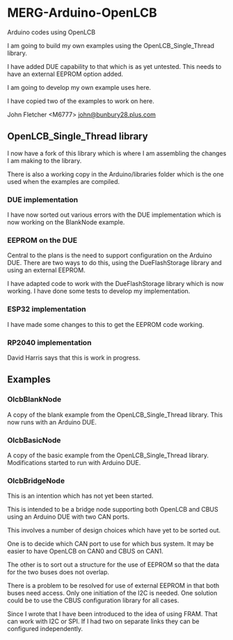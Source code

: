 # MERG-Arduino-OpenLCB
 Arduino codes using OpenLCB
 
 I am going to build my own examples using the OpenLCB_Single_Thread library.
 
 I have added DUE capability to that which is as yet untested. This needs to have an external EEPROM option added.
 
 I am going to develop my own example uses here.
 
 I have copied two of the examples to work on here.
 
 John Fletcher \<M6777\> john@bunbury28.plus.com
 
 ## OpenLCB_Single_Thread library
 
 I now have a fork of this library which is where I am assembling the changes I am making to the library.
 
 There is also a working copy in the Arduino/libraries folder which is the one used when the examples are compiled.

 ### DUE implementation
 
 I have now sorted out various errors with the DUE implementation which is now working on the BlankNode example.

 ### EEPROM on the DUE
 
 Central to the plans is the need to support configuration on the Arduino DUE. There are two ways to do this, using the DueFlashStorage library and using an external EEPROM.
 
 I have adapted code to work with the DueFlashStorage library which is now working. I have done some tests to develop my implementation.
 
 ### ESP32 implementation
 
 I have made some changes to this to get the EEPROM code working.
 
 ### RP2040 implementation
 
 David Harris says that this is work in progress.
 
 ## Examples
 
 ### OlcbBlankNode
 
 A copy of the blank example from the OpenLCB_Single_Thread library. This now runs with an Arduino DUE.
 
 ### OlcbBasicNode
 
 A copy of the basic example from the OpenLCB_Single_Thread library. Modifications started to run with Arduino DUE.
 
 ### OlcbBridgeNode
 
 This is an intention which has not yet been started.
 
 This is intended to be a bridge node supporting both OpenLCB and CBUS using an Arduino DUE with two CAN ports.
 
 This involves a number of design choices which have yet to be sorted out.
 
 One is to decide which CAN port to use for which bus system. It may be easier to have OpenLCB on CAN0 and CBUS on CAN1.
 
 The other is to sort out a structure for the use of EEPROM so that the data for the two buses does not overlap.
 
 There is a problem to be resolved for use of external EEPROM in that both buses need access. Only one initiation of the I2C is needed. One solution could be to use the CBUS configuration library for all cases.
 
 Since I wrote that I have been introduced to the idea of using FRAM. That can work with I2C or SPI. If I had two on separate links they can be configured independently.
 
 
 
